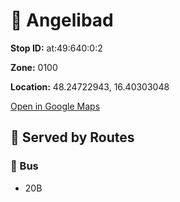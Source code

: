 # 🚉 Angelibad


**Stop ID:** at:49:640:0:2

**Zone:** 0100

**Location:** 48.24722943, 16.40303048

[Open in Google Maps](https://www.google.com/maps?q=48.24722943,16.40303048)

## 🚆 Served by Routes

### 🚌 Bus
- 20B